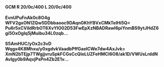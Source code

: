 #### GCM R 20/0c/400 L 20/0c/400
**EvnUPuFnAk0c8O4g**<br/>**WFV2gxON1ZQw5DDbbaooc9DAqnGKhYBVxCMkTelHi5Q=**<br/>**Pu6r5xCVildRrbOT6XvYlO02D53FwEpXzNBADRawl6piYnmBS9ytJHdZ6gi5OxOgIq5jMuibu34L0zqb...**<br/><br/>
**S5AmHUC/yOx2c3vD**<br/>**Wqgx4K8Mhxu/y0xgdvkVaadbPffGaelCWe7dw4AxJvk=**<br/>**XmN2bTEjp7TWgjjvruSpkFCGsCcQIeLUZFeHMCI6O8/ak1D/VWUsLrddNAvIgy0b9AqvjPsPn4Zb2E1v...**